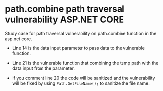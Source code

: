 # path.combine path traversal vulnerability ASP.NET CORE
Study case for path traversal vulnerability on path.combine function in the asp.net core.

- Line 14 is the data input parameter to pass data to the vulnerable function.

- Line 21 is the vulnerable function that combining the temp path with the data input from the parameter.

- If you comment line 20 the code will be sanitized and the vulnerability will be fixed by using `Path.GetFileName();` to sanitize the file name.
